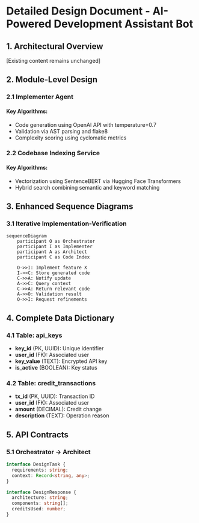 # Detailed Design Document - AI-Powered Development Assistant Bot

## 1. Architectural Overview
[Existing content remains unchanged]

## 2. Module-Level Design
### 2.1 Implementer Agent
#### Key Algorithms:
- Code generation using OpenAI API with temperature=0.7
- Validation via AST parsing and flake8
- Complexity scoring using cyclomatic metrics

### 2.2 Codebase Indexing Service
#### Key Algorithms:
- Vectorization using SentenceBERT via Hugging Face Transformers
- Hybrid search combining semantic and keyword matching

## 3. Enhanced Sequence Diagrams
### 3.1 Iterative Implementation-Verification
```mermaid
sequenceDiagram
    participant O as Orchestrator
    participant I as Implementer
    participant A as Architect
    participant C as Code Index
    
    O->>I: Implement feature X
    I->>C: Store generated code
    C->>A: Notify update
    A->>C: Query context
    C->>A: Return relevant code
    A->>O: Validation result
    O->>I: Request refinements
```

## 4. Complete Data Dictionary
### 4.1 Table: api_keys
- **key_id** (PK, UUID): Unique identifier
- **user_id** (FK): Associated user
- **key_value** (TEXT): Encrypted API key
- **is_active** (BOOLEAN): Key status

### 4.2 Table: credit_transactions
- **tx_id** (PK, UUID): Transaction ID
- **user_id** (FK): Associated user
- **amount** (DECIMAL): Credit change
- **description** (TEXT): Operation reason

## 5. API Contracts
### 5.1 Orchestrator -> Architect
```typescript
interface DesignTask {
  requirements: string;
  context: Record<string, any>;
}

interface DesignResponse {
  architecture: string;
  components: string[];
  creditsUsed: number;
}
